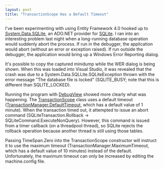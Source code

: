 ```yaml
---
layout: post
title: "TransactionScope Has a Default Timeout"
---
```

I've been experimenting with using Entity Framework 4.0 hooked up to [System.Data.SQLite](http://sqlite.phxsoftware.com/), an ADO.NET provider for [SQLite](http://www.sqlite.org/). I ran into an interesting problem last night when a long-running database operation would suddenly abort the process. If run in the debugger, the application would abort (without an error or exception raised). If run outside the debugger, the application would bring up a Windows Error Reporting dialog.

It's possible to copy the captured minidump while the WER dialog is being shown. When this was loaded into Visual Studio, it was revealed that the crash was due to a System.Data.SQLLite.SQLiteException thrown with the error message "The database file is locked" (SQLITE_BUSY; note that this is different than SQLITE_LOCKED).

Running the program with [DebugView](http://technet.microsoft.com/en-us/sysinternals/bb896647.aspx) showed more clearly what was happening. The [TransactionScope](http://msdn.microsoft.com/en-us/library/system.transactions.transactionscope.aspx) class uses a default timeout ([TransactionManager.DefaultTimeout](http://msdn.microsoft.com/en-us/library/system.transactions.transactionmanager.defaulttimeout.aspx), which has a default value of 1 minute). When the transaction timed out, it attempted to issue an abort command (SQLiteTransaction.Rollback -> SQLiteCommand.ExecuteNonQuery). However, this command is issued from a timer callback (on a threadpool thread), so SQLite rejects the rollback operation because another thread is still using those tables.

Passing TimeSpan.Zero into the TransactionScope constructor will instruct it to use the maximum timeout (TransactionManager.MaximumTimeout, which has a default value of 10 minutes) instead of the default. Unfortunately, the maximum timeout can only be increased by editing the machine.config file.

